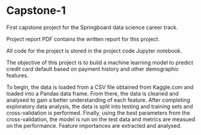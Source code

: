 # Capstone-1
First capstone project for the Springboard data science career track.

Project report PDF contains the written report for this project. 

All code for the project is stored in the project code Jupyter notebook.

The objective of this project is to build a machine learning model to predict credit card default based on payment history and other demographic features. 

To begin, the data is loaded from a CSV file obtained from Kaggle.com and loaded into a Pandas data frame.
From there, the data is cleaned and analysed to gain a better understanding of each feature. 
After completing exploratory data analysis, the data is split into testing and training sets and cross-validation is performed.
Finally, using the best parameters from the cross-validation, the model is run on the test data and metrics are measued on the performance. Feature importances are extracted and analysed.
